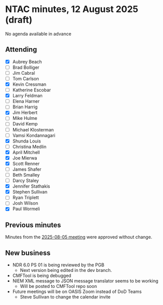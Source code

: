 # NTAC minutes, 12 August 2025 (draft)

No agenda available in advance

## Attending

- [x] Aubrey Beach
- [ ] Brad Bolliger
- [ ] Jim Cabral
- [ ] Tom Carlson
- [x] Kevin Cressman
- [ ] Katherine Escobar
- [x] Larry Feldman
- [ ] Elena Harner
- [ ] Brian Harrig
- [x] Jim Herbert
- [ ] Mike Hulme
- [ ] David Kemp
- [ ] Michael Klosterman
- [ ] Vamsi Kondannagari
- [x] Shunda Louis
- [ ] Christina Medlin
- [x] April Mitchell
- [x] Joe Mierwa
- [x] Scott Renner
- [ ] James Shafer
- [ ] Beth Smalley
- [ ] Darcy Staley 
- [x] Jennifer Stathakis
- [x] Stephen Sullivan
- [ ] Ryan Triplett
- [ ] Josh Wilson
- [x] Paul Wormeli

## Previous minutes

Minutes from the [2025-08-05 meeting](2025-08-05-minutes.md) were approved without change.

## New business

* NDR 6.0 PS 01 is being reviewed by the PGB
  * Next version being edited in the dev branch.
* CMFTool is being debugged
* NIEM XML message to JSON message translator seems to be working
  * Will be posted to CMFTool repo soon
* Future meetings will be on OASIS Zoom instead of DoD Teams
  * Steve Sullivan to change the calendar invite
